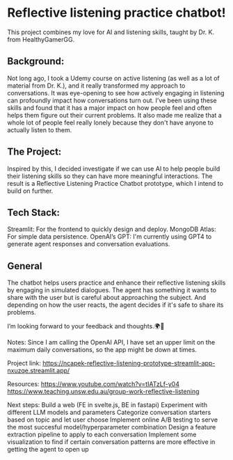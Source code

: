 
# Reflective listening practice chatbot!

This project combines my love for AI and listening skills, taught by Dr. K. from HealthyGamerGG.

## Background: 
Not long ago, I took a Udemy course on active listening (as well as a lot of material from Dr. K.), and it really transformed my approach to conversations. It was eye-opening to see how actively engaging in listening can profoundly impact how conversations turn out. I’ve been using these skills and found that it has a major impact on how people feel and often helps them figure out their current problems. It also made me realize that a whole lot of people feel really lonely because they don't have anyone to actually listen to them.

## The Project: 
Inspired by this, I decided investigate if we can use AI to help people build their listening skills so they can have more meaningful interactions. The result is a Reflective Listening Practice Chatbot prototype, which I intend to build on further.

## Tech Stack:

Streamlit: For the frontend to quickly design and deploy.
MongoDB Atlas: For simple data persistence.
OpenAI’s GPT: I'm currently using GPT4 to generate agent responses and conversation evaluations.

## General

The chatbot helps users practice and enhance their reflective listening skills by engaging in simulated dialogues. The agent has something it wants to share with the user but is careful about approaching the subject. And depending on how the user reacts, the agent decides if it's safe to share its problems.

I’m looking forward to your feedback and thoughts.🌍💬

Notes:
Since I am calling the OpenAI API, I have set an upper limit on the maximum daily conversations, so the app might be down at times.

Project link: https://ncapek-reflective-listening-prototype-streamlit-app-nxuzqe.streamlit.app/

Resources: 
https://www.youtube.com/watch?v=tIATzLf-y04
https://www.teaching.unsw.edu.au/group-work-reflective-listening

Next steps:
Build a web (FE in svelte.js, BE in fastapi)
Experiment with different LLM models and parameters
Categorize conversation starters based on topic and let user choose
Implement online A/B testing to serve the most succesful model/hyperparameter combination
Design a feature extraction pipeline to apply to each conversation
Implement some visualization to find if certain conversation patterns are more effective in getting the agent to open up
